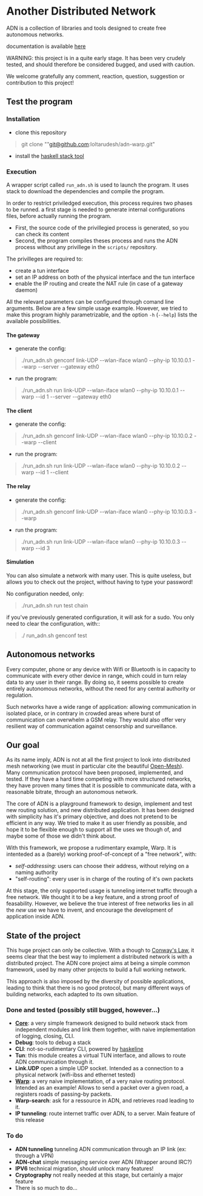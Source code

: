 # Another Distributed Network

ADN is a collection of libraries and tools designed to create free autonomous networks.

documentation is available [here](TODO)

WARNING: this project is in a quite early stage. It has been very crudely tested, and should therefore be considered bugged, and used with caution.

We welcome gratefully any comment, reaction, question, suggestion or contribution to this project!

## Test the program

### Installation

- clone this repository 
> git clone ""git@github.com:loltarudesh/adn-warp.git"
- install the [haskell stack tool](https://docs.haskellstack.org/en/stable/README/)


### Execution

A wrapper script called `run_adn.sh` is used to launch the program.
It uses stack to download the dependencies and compile the program.

In order to restrict priviledged execution, this process requires two phases to be runned. a first stage is needed to generate internal configurations files, before actually running the program.

- First, the source code of the privillegied process is generated, so you can check its content
- Second, the program compiles theses process and runs the ADN process without any privillege in the ```scripts/``` repository. 

The privilleges are required to:

- create a tun interface
- set an IP address on both of the physical interface and the tun interface
- enable the IP routing and create the NAT rule (in case of a gateway daemon)

All the relevant parameters can be configured through comand line arguments.
Below are a few simple usage example. However, we tried to make this program highly parametrizable, and the option ```-h``` (```--help```) lists the available possibilities.


#### The gateway

- generate the config:
> ./run_adn.sh genconf link-UDP --wlan-iface wlan0 --phy-ip 10.10.0.1 --warp --server --gateway eth0

- run the program:
> ./run_adn.sh run link-UDP --wlan-iface wlan0 --phy-ip 10.10.0.1 --warp --id 1 --server --gateway eth0

#### The client

- generate the config:
> ./run_adn.sh genconf link-UDP --wlan-iface wlan0 --phy-ip 10.10.0.2 --warp --client

- run the program:
> ./run_adn.sh run link-UDP --wlan-iface wlan0 --phy-ip 10.10.0.2 --warp --id 1 --client

#### The relay

- generate the config:
> ./run_adn.sh genconf link-UDP --wlan-iface wlan0 --phy-ip 10.10.0.3 --warp 

- run the program:
> ./run_adn.sh run link-UDP --wlan-iface wlan0 --phy-ip 10.10.0.3 --warp --id 3


#### Simulation

You can also simulate a network with many user. This is quite useless, but allows you to check out the project, without having to type your password!

No configuration needed, only:
> ./run_adn.sh run test chain 

if you've previously generated configuration, it will ask for a sudo. You only need to clear the configuration, with::
> ./ run_adn.sh genconf test



## Autonomous networks

Every computer, phone or any device with Wifi or Bluetooth is in capacity to communicate with every other device in range, which could in turn relay data to any user in their range. By doing so, it seems possible to create entirely autonomous networks, without the need for any central authority or regulation.

Such networks have a wide range of application: allowing communication in isolated place, or in contrary in crowded areas where burst of communication can overwhelm a GSM relay. They would also offer very resilient way of communication against censorship and surveillance.

## Our goal
As its name imply, ADN is not at all the first project to look into distributed mesh networking (we must in particular cite the beautiful [Open-Mesh](https://www.open-mesh.org)). Many communication protocol have been proposed, implemented, and tested. If they have a hard time competing with more structured networks, they have proven many times that it is possible to communicate data, with a reasonable bitrate, through an autonomous network.


The core of ADN is a playground framework to design, implement and test new routing solution, and new distributed application.
It has been designed with simplicity has it's primary objective, and does not pretend to be efficient in any way. We tried to make it as user friendly as possible, and hope it to be flexible enough to support all the uses we though of, and maybe some of those we didn't think about. 

With this framework, we propose a rudimentary example, Warp. It is intenteded as a (barely) working proof-of-concept of a "free network", with:
- *self-addressing*: users can choose their address, without relying on a naming authority
- "self-routing": every user is in charge of the routing of it's own packets

At this stage, the only supported usage is tunneling internet traffic through a free network. We thought it to be a key feature, and a strong proof of feasability.
However, we believe the true interest of free networks lies in all the *new* use we have to invent, and encourage the development of application inside ADN.


## State of the project
This huge project can only be collective. With a though to [Conway's Law](https://en.wikipedia.org/wiki/Conway%27s_law), it seems clear that the best way to implement a distributed network is with a distributed project. The ADN core project aims at being a simple common framework, used by many other projects to build a full working network.

This approach is also imposed by the diversity of possible applications, leading to think that there is no good protocol, but many different ways of building networks, each adapted to its own situation. 


### Done and tested (possibly still bugged, however...)

* **[Core](adn-framework)**: a very simple framework designed to build network stack from independent modules and link them together, with naive implementation of logging, closing, CLI.
* **Debug**: tools to debug a stack
* **CLI**: not-so-rudimentary CLI, powered by [haskeline](https://hackage.haskell.org/package/haskeline)
* **Tun**: this module creates a virtual TUN interface, and allows to route ADN communication through it.
* **Link.UDP** open a simple UDP socket. Intended as a connection to a physical network (wifi-ibss and ethernet tested)
* **[Warp](warp)**: a very naive implementation, of a very naive routing protocol. Intended as an example! Allows to send a packet over a given road, a registers roads of passing-by packets.
* **Warp-search**: ask for a ressource in ADN, and retrieves road leading to it. 
* **IP tunneling**: route internet traffic over ADN, to a server. Main feature of this release

### To do
* **ADN tunneling** tunneling ADN communication through an IP link (ex: through a VPN)
* **ADN-chat** simple messaging service over ADN (Wrapper around IRC?)
* **IPV6** technical migration, should unlock many features!
* **Cryptography** not really needed at this stage, but certainly a major feature
* There is so much to do...

